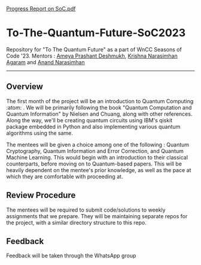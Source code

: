 [Progress Report on SoC.pdf](https://github.com/EchoBite/To-The-Quantum-Future-SoC2023/files/11618842/Progress.Report.on.SoC.pdf)
# To-The-Quantum-Future-SoC2023
Repository for "To The Quantum Future" as a part of WnCC Seasons of Code '23. Mentors : [Ameya Prashant Deshmukh](https://github.com/Woolverine563),  [Krishna Narasimhan Agaram](https://github.com/mathismusic) and [Anand Narasimhan](https://github.com/A9B8C7D6)

----------------------------------

## Overview

The first month of the project will be an introduction to Quantum Computing :atom: . We will be primarily following the book "Quantum Computation and Quantum Information" by Nielsen and Chuang, along with other references. Along the way, we'll be creating quantum circuits using IBM's qiskit package embedded in Python and also implementing various quantum algorithms using the same.

The mentees will be given a choice among one of the following : Quantum Cryptography, Quantum Information and Error Correction, and Quantum Machine Learning. This would begin with an introduction to their classical counterparts, before moving on to Quantum-based papers. This will be heavily dependent on the mentee's prior knowledge, as well as the pace at which they are comfortable with proceeding at.

## Review Procedure

The mentees will be required to submit code/solutions to weekly assignments that we prepare. They will be maintaining separate repos for the project, with a similar directory structure to this repo.

## Feedback

Feedback will be taken through the WhatsApp group

